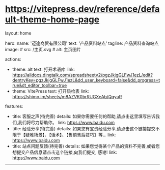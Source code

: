 # https://vitepress.dev/reference/default-theme-home-page

layout: home

hero:
name: '迈途商贸有限公司'
text: '产品资料站点'
tagline: 产品资料查询站点
image: # src: /主页.svg # alt: 主页图片

actions:

- theme: alt
  text: 打开术语库
  link: https://alidocs.dingtalk.com/spreadsheetv2/pgzJkjgGLFwJ1ezL/edit?dentryKey=pgzJkjgGLFwJ1ezL&dd_user_keyboard=false&dd_progress=true&dt_editor_toolbar=true
- theme: VitePress
  text: 打开质检表
  link: https://shimo.im/sheets/m8AZVK0brRUGXeAb/QqyuR

features:

- title: 客服之声(待完善)
  details: 如果你需要任何的帮助,请点击这里填写告诉我们,我们将尽力帮助你。
  link: https://www.baidu.com
- title: 经验分享(待完善)
  details: 如果您有宝贵经验分享,请点击这个链接提交不限于【疑难场景】、【话术】、【售前售后技巧】等...
  link: https://www.baidu.com
- title: 站点问题反馈(待完善)
  details: 如果您觉得某个产品的资料不完善,或者您想提交产品信息请点击这个链接,向我们提交, 感谢!
  link: https://www.baidu.com

---
